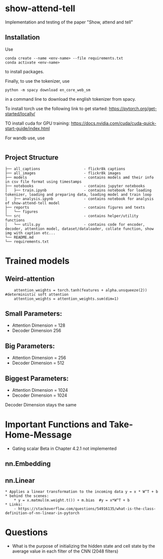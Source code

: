 # show-attend-tell
Implementation and testing of the paper "Show, attend and tell"

## Installation 

Use

```
conda create --name <env-name> --file requirements.txt
conda activate <env-name>
```

to install packages.

Finally, to use the tokenizer, use

```
python -m spacy download en_core_web_sm
```

in a command line to download the english tokenizer from spacy.

To install torch use the following link to get started: https://pytorch.org/get-started/locally/

TO install cuda for GPU training: https://docs.nvidia.com/cuda/cuda-quick-start-guide/index.html

For wandb use, use

```
```

## Project Structure

```
├── all_captions                    - flickr8k captions
├── all_images                      - flickr8k images
├── models                          - contains models amd their info in csv file format using timestamps
├── notebooks                       - contains jupyter notebooks 
│   ├── train.ipynb                 - contains notebook for loading tokenizer, loading and preparing data, loading model and train loop
│   ├── analysis.ipynb              - contains notebook for analysis of show-attend-tell model
├── reports                         - contains figures and texts
│   └── figures
└── src                             - contains helper/utility functions
│   └── utils.py                    - contains code for encoder, decoder, attention model, dataset/dataloader, collate function, show img with caption etc...
└── README.md
└── requirements.txt

```

# Trained models

## Weird-attention
        attention_weights = torch.tanh(features + alpha.unsqueeze(2)) #deterministic soft attention 
        attention_weights = attention_weights.sum(dim=1)

## Small Parameters:
  * Attention Dimension = 128
  * Decoder Dimension 256

## Big Parameters:
  * Attention Dimension = 256
  * Decoder Dimension = 512

## Biggest Parameters:
  * Attention Dimension = 1024
  * Decoder Dimension = 1024

Decoder Dimension stays the same


# Important Functions and Take-Home-Message

* Gating scalar Beta in Chapter 4.2.1 not implemented

## nn.Embedding

## nn.Linear

    * Applies a linear transformation to the incoming data y = x * W^T + b
    * behind the scenes:
        * y = x.matmul(m.weight.t()) + m.bias  #y = x*W^T + b
    * Links:
        - https://stackoverflow.com/questions/54916135/what-is-the-class-definition-of-nn-linear-in-pytorch

# Questions

- What is the purpose of initializing the hidden state and cell state by the average value in each filter of the CNN (2048 filters)
